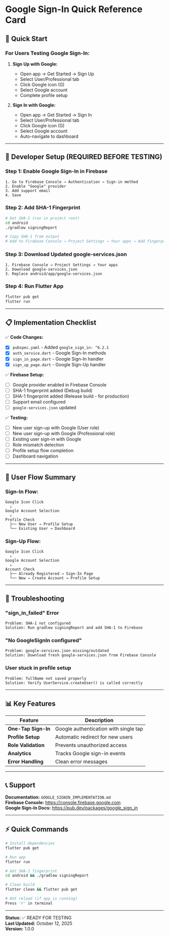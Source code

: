 # Google Sign-In Quick Reference Card

## 🚀 Quick Start

### **For Users Testing Google Sign-In:**

1. **Sign Up with Google:**
   - Open app → Get Started → Sign Up
   - Select User/Professional tab
   - Click Google icon (G)
   - Select Google account
   - Complete profile setup

2. **Sign In with Google:**
   - Open app → Get Started → Sign In
   - Select User/Professional tab
   - Click Google icon (G)
   - Select Google account
   - Auto-navigate to dashboard

---

## 🔧 Developer Setup (REQUIRED BEFORE TESTING)

### **Step 1: Enable Google Sign-In in Firebase**
```
1. Go to Firebase Console → Authentication → Sign-in method
2. Enable "Google" provider
3. Add support email
4. Save
```

### **Step 2: Add SHA-1 Fingerprint**
```bash
# Get SHA-1 (run in project root)
cd android
./gradlew signingReport

# Copy SHA-1 from output
# Add to Firebase Console → Project Settings → Your apps → Add fingerprint
```

### **Step 3: Download Updated google-services.json**
```
1. Firebase Console → Project Settings → Your apps
2. Download google-services.json
3. Replace android/app/google-services.json
```

### **Step 4: Run Flutter App**
```bash
flutter pub get
flutter run
```

---

## 📋 Implementation Checklist

✅ **Code Changes:**
- [x] `pubspec.yaml` - Added `google_sign_in: ^6.2.1`
- [x] `auth_service.dart` - Google Sign-In methods
- [x] `sign_in_page.dart` - Google Sign-In handler
- [x] `sign_up_page.dart` - Google Sign-Up handler

✅ **Firebase Setup:**
- [ ] Google provider enabled in Firebase Console
- [ ] SHA-1 fingerprint added (Debug build)
- [ ] SHA-1 fingerprint added (Release build - for production)
- [ ] Support email configured
- [ ] `google-services.json` updated

✅ **Testing:**
- [ ] New user sign-up with Google (User role)
- [ ] New user sign-up with Google (Professional role)
- [ ] Existing user sign-in with Google
- [ ] Role mismatch detection
- [ ] Profile setup flow completion
- [ ] Dashboard navigation

---

## 🔄 User Flow Summary

### **Sign-In Flow:**
```
Google Icon Click
  ↓
Google Account Selection
  ↓
Profile Check
  ├── New User → Profile Setup
  └── Existing User → Dashboard
```

### **Sign-Up Flow:**
```
Google Icon Click
  ↓
Google Account Selection
  ↓
Account Check
  ├── Already Registered → Sign-In Page
  └── New → Create Account → Profile Setup
```

---

## 🐛 Troubleshooting

### **"sign_in_failed" Error**
```
Problem: SHA-1 not configured
Solution: Run gradlew signingReport and add SHA-1 to Firebase
```

### **"No GoogleSignIn configured"**
```
Problem: google-services.json missing/outdated
Solution: Download fresh google-services.json from Firebase Console
```

### **User stuck in profile setup**
```
Problem: fullName not saved properly
Solution: Verify UserService.createUser() is called correctly
```

---

## 📊 Key Features

| Feature | Description |
|---------|-------------|
| **One-Tap Sign-In** | Google authentication with single tap |
| **Profile Setup** | Automatic redirect for new users |
| **Role Validation** | Prevents unauthorized access |
| **Analytics** | Tracks Google sign-in events |
| **Error Handling** | Clean error messages |

---

## 📞 Support

**Documentation:** `GOOGLE_SIGNIN_IMPLEMENTATION.md`  
**Firebase Console:** https://console.firebase.google.com  
**Google Sign-In Docs:** https://pub.dev/packages/google_sign_in  

---

## ⚡ Quick Commands

```bash
# Install dependencies
flutter pub get

# Run app
flutter run

# Get SHA-1 fingerprint
cd android && ./gradlew signingReport

# Clean build
flutter clean && flutter pub get

# Hot reload (if app is running)
Press 'r' in terminal
```

---

**Status:** ✅ READY FOR TESTING  
**Last Updated:** October 12, 2025  
**Version:** 1.0.0
